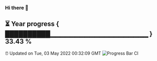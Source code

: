 ### Hi there 👋
⏳ Year progress { ██████████▁▁▁▁▁▁▁▁▁▁▁▁▁▁▁▁▁▁▁▁ } 33.43 %
---
⏰ Updated on Tue, 03 May 2022 00:32:09 GMT
![Progress Bar CI](https://github.com/Moyi321/Moyi321/workflows/Progress%20Bar%20CI/badge.svg)
